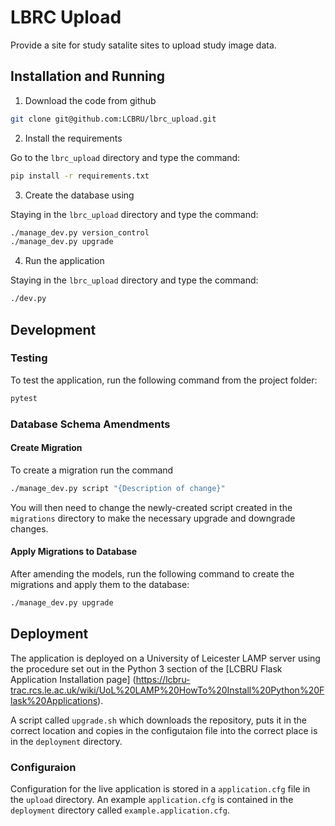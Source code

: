 # LBRC Upload

Provide a site for study satalite sites to upload
study image data.

## Installation and Running

1. Download the code from github

```bash
git clone git@github.com:LCBRU/lbrc_upload.git
```

2. Install the requirements

Go to the `lbrc_upload` directory and type the command:

```bash
pip install -r requirements.txt
```

3. Create the database using

Staying in the `lbrc_upload` directory and type the command:

```bash
./manage_dev.py version_control
./manage_dev.py upgrade
```

4. Run the application

Staying in the `lbrc_upload` directory and type the command:

```bash
./dev.py
```

## Development

### Testing

To test the application, run the following command from the project folder:

```bash
pytest
```

### Database Schema Amendments

#### Create Migration

To create a migration run the command

```bash
./manage_dev.py script "{Description of change}"
```

You will then need to change the newly-created script created in the
`migrations` directory to make the necessary upgrade and downgrade
changes.

#### Apply Migrations to Database

After amending the models, run the following command to create the
migrations and apply them to the database:

```bash
./manage_dev.py upgrade
```

## Deployment

The application is deployed on a University of Leicester LAMP server using
the procedure set out in the Python 3 section of the [LCBRU Flask Application Installation page]
(https://lcbru-trac.rcs.le.ac.uk/wiki/UoL%20LAMP%20HowTo%20Install%20Python%20Flask%20Applications).

A script called `upgrade.sh` which downloads the repository, puts it in the correct location and copies
in the configutaion file into the correct place is in the `deployment` directory.

### Configuraion

Configuration for the live application is stored in a `application.cfg` file in
the `upload` directory.  An example `application.cfg` is contained in the `deployment`
directory called `example.application.cfg`.

